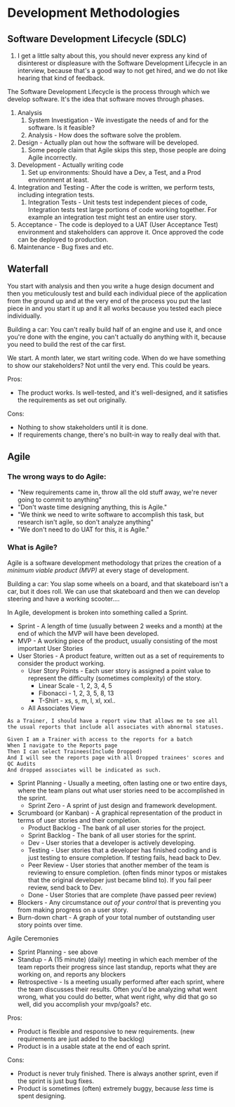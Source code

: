 # Development Methodologies

## Software Development Lifecycle (SDLC)
1. I get a little salty about this, you should never express any kind of disinterest or displeasure with the Software Development Lifecycle in an interview, because that's a good way to not get hired, and we do not like hearing that kind of feedback.

The Software Development Lifecycle is the process through which we develop software. It's the idea that software moves through phases.

1. Analysis
   1. System Investigation - We investigate the needs of and for the software. Is it feasible?
   2. Analysis - How does the software solve the problem.
2. Design - Actually plan out how the software will be developed.
   1. Some people claim that Agile skips this step, those people are doing Agile incorrectly.
3. Development - Actually writing code
   1. Set up environments: Should have a Dev, a Test, and a Prod environment at least.
4. Integration and Testing - After the code is written, we perform tests, including integration tests.
   1. Integration Tests - Unit tests test independent pieces of code, Integration tests test large portions of code working together. For example an integration test might test an entire user story.
5. Acceptance - The code is deployed to a UAT (User Acceptance Test) environment and stakeholders can approve it. Once approved the code can be deployed to production.
6. Maintenance - Bug fixes and etc.

## Waterfall
You start with analysis and then you write a huge design document and then you meticulously test and build each individual piece of the application from the ground up and at the very end of the process you put the last piece in and you start it up and it all works because you tested each piece individually.

Building a car: You can't really build half of an engine and use it, and once you're done with the engine, you can't actually do anything with it, because you need to build the rest of the car first.

We start.
A month later, we start writing code.
When do we have something to show our stakeholders? Not until the very end. This could be years.

Pros:
* The product works. Is well-tested, and it's well-designed, and it satisfies the requirements as set out originally.

Cons:
* Nothing to show stakeholders until it is done.
* If requirements change, there's no built-in way to really deal with that.

## Agile
### The wrong ways to do Agile:
* "New requirements came in, throw all the old stuff away, we're never going to commit to anything"
* "Don't waste time designing anything, this is Agile."
* "We think we need to write software to accomplish this task, but research isn't agile, so don't analyze anything"
* "We don't need to do UAT for this, it is Agile."

### What is Agile?
Agile is a software development methodology that prizes the creation of a _*minimum viable product (MVP)*_ at every stage of development.

Building a car: You slap some wheels on a board, and that skateboard isn't a car, but it does roll. We can use that skateboard and then we can develop steering and have a working scooter....

In Agile, development is broken into something called a Sprint.
* Sprint - A length of time (usually between 2 weeks and a month) at the end of which the MVP will have been developed.
* MVP - A working piece of the product, usually consisting of the most important User Stories
* User Stories - A product feature, written out as a set of requirements to consider the product working.
  * User Story Points - Each user story is assigned a point value to represent the difficulty (sometimes complexity) of the story.
    * Linear Scale - 1, 2, 3, 4, 5
    * Fibonacci - 1, 2, 3, 5, 8, 13
    * T-Shirt - xs, s, m, l, xl, xxl..
  * All Associates View
```
As a Trainer, I should have a report view that allows me to see all the usual reports that include all associates with abnormal statuses.

Given I am a Trainer with access to the reports for a batch
When I navigate to the Reports page
Then I can select Trainees(Include Dropped)
And I will see the reports page with all Dropped trainees' scores and QC Audits
And dropped associates will be indicated as such.
```

* Sprint Planning - Usually a meeting, often lasting one or two entire days, where the team plans out what user stories need to be accomplished in the sprint.
  * Sprint Zero - A sprint of just design and framework development.
* Scrumboard (or Kanban) - A graphical representation of the product in terms of user stories and their completion.
  * Product Backlog - The bank of all user stories for the project.
  * Sprint Backlog - The bank of all user stories for the sprint.
  * Dev - User stories that a developer is actively developing.
  * Testing - User stories that a developer has finished coding and is just testing to ensure completion. If testing fails, head back to Dev.
  * Peer Review - User stories that another member of the team is reviewing to ensure completion. (often finds minor typos or mistakes that the original developer just became blind to). If you fail peer review, send back to Dev.
  * Done - User Stories that are complete (have passed peer review)
* Blockers - Any circumstance _out of your control_ that is preventing you from making progress on a user story.
* Burn-down chart - A graph of your total number of outstanding user story points over time.


Agile Ceremonies
* Sprint Planning - see above
* Standup - A (15 minute) (daily) meeting in which each member of the team reports their progress since last standup, reports what they are working on, and reports any blockers 
* Retrospective - Is a meeting usually performed after each sprint, where the team discusses their results. Often you'd be analyzing what went wrong, what you could do better, what went right, why did that go so well, did you accomplish your mvp/goals? etc.

Pros:
* Product is flexible and responsive to new requirements. (new requirements are just added to the backlog)
* Product is in a usable state at the end of each sprint.
  
Cons:
* Product is never truly finished. There is always another sprint, even if the sprint is just bug fixes.
* Product is sometimes (often) extremely buggy, because _less_ time is spent designing.

